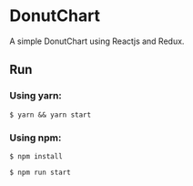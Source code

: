 # DonutChart
A simple DonutChart using Reactjs and Redux.

## Run
### Using yarn:
```$ yarn && yarn start```

### Using npm:
```$ npm install```

```$ npm run start```
